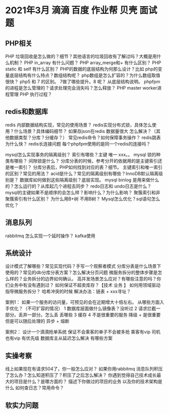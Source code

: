 # 2021年3月 滴滴 百度 作业帮 贝壳 面试题


## PHP相关
PHP 垃圾回收是怎么做的？细节？其他语言的垃圾回收有了解过吗？大概是用什么机制？
PHP in_array 有什么问题？
PHP array_merge和+ 有什么区别？
PHP static 和 self 有什么区别？
PHP的数据的底层结构为何那么设计？比如
php的变量底层结构有什么特点？数组结构呢？
php数组是怎么扩容的？为什么数组取值很快？
php5 和 7 的区别。 7做了哪些提升。8 呢？ 从底层结构说明。
phpfpm的进程是怎么管理的？请求处理完会消失吗？怎么释放？
PHP master worker进程管理
PHP 执行过程？
## redis和数据库

redis 内部数据结构实现，常见的使用场景？
redis实现分布式锁，具体怎么使用？什么场景？具体编码细节？
如果存json在redis 数据量很大 怎么解决？（其他数据类型？分库？分缓存？）
常见redis命令？如何保障事务操作？
redis跳表为什么快？
redis长连接问题
每个phpfpm使用的是同一个redis的连接吗？

mysql怎么实现事务的隔离级别？
索引有哪些？主键 唯一 xxx。。
mysql 锁的种类有哪些？ 
间隙锁是什么？
分库分表的时候，参考分开的依据用的是主键索引还是唯一索引？
分库分表后，PHP如何找到对应的表？细节。
主键索引和唯一索引的区别？常见的用法？
acid是什么？常见的隔离级别有哪些？InnoDB默认隔离级别是？
数据库如何做到这些隔离级别？底层实现。
mysql binlog 是用来做什么的？怎么运行的？从库起几个进程去同步？
redo日志和 undo日志是什么？
mysql的主键如果不是顺序的会怎么样？影响什么？为什么影响？
聚簇索引和非聚簇索引有什么区别？
为什么用B+树 不用B树？
Mysql怎么优化？sql语句怎么优化？


## 消息队列
rabbitmq 怎么实现一个延时操作？
kafka使用



## 系统设计
设计模式了解哪些？常见实现代码？手写一个观察者模式
分库分表是什么场景下使用的？常见的db分库分表方案？怎么解决分页问题
微服务拆分的整体步骤是怎么样的？业务拆分的边界如何确认。
高并发场景怎么应对？有哪些注意的吗？你们业务中有没有遇到过？
如何保证不超卖库存？【技术 业务 】
如何用领域驱动指导微服务拆分？
哈希冲突的时候 解决办法：链表 + xxx寻址？

案例1：
如果一个服务的访问量，可预见的会在近期增大十倍左右。
从哪些方面入手优化？（不可扩容的情况）
1 数据库层面做什么镜像表？没听过
2 请求拦截一部分。丢弃一部分。怎么丢 丢哪些
3 缓存
4 不是很重要的服务 降级 + 是很重要但是可以随后处理的 异步 + 熔断


案例2：
设计一个滴滴抢单系统 保证不会乘客的单子不会被多抢 乘客有vip 司机也有vip  有优先级
数据库主从延迟怎么解决 有哪些方案

## 实操考察
线上如果现在有请求504了，你一般怎么应对？
如果你用rabbitmq 消息队列积压了怎么办？怎么知道积压了？积压了之后怎么解决？
你遇到觉得自己技术成长最大的项目是什么？是哪方面的？
描述下你做过的项目的业务 以及你的技术架构是什么
如何查日志？常用命令？

## 软实力问题